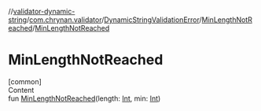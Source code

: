 //[validator-dynamic-string](../../../../index.md)/[com.chrynan.validator](../../index.md)/[DynamicStringValidationError](../index.md)/[MinLengthNotReached](index.md)/[MinLengthNotReached](-min-length-not-reached.md)



# MinLengthNotReached  
[common]  
Content  
fun [MinLengthNotReached](-min-length-not-reached.md)(length: [Int](https://kotlinlang.org/api/latest/jvm/stdlib/kotlin/-int/index.html), min: [Int](https://kotlinlang.org/api/latest/jvm/stdlib/kotlin/-int/index.html))  



